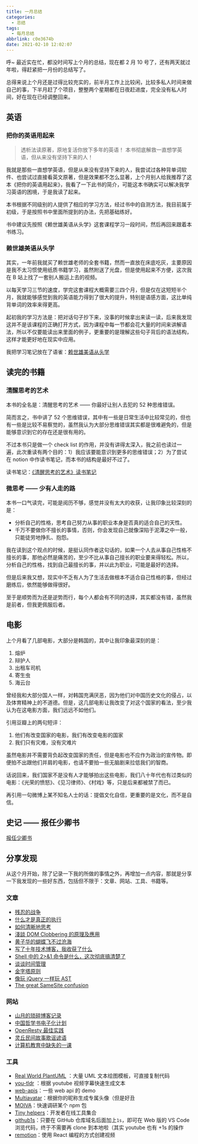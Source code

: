 ```yaml
---
title: 一月总结
categories:
  - 总结
tags:
  - 每月总结
abbrlink: c0e3674b
date: 2021-02-10 12:02:07
---
```


呼~ 最近实在忙，都没时间写上个月的总结，现在都 2 月 10 号了，还有两天就过年啦，得赶紧把一月份的总结写了。

总得来说上个月还是过得比较充实的，前半月工作上比较闲，比较多私人时间来做自己的事，下半月赶了个项目，整整两个星期都在日夜赶进度，完全没有私人时间，好在现在已经调整回来。

## 英语

### 把你的英语用起来

> 透析法读原著，原地复活你放下多年的英语！ 本书彻底解救一直想学英语，但从来没有坚持下来的人！

我就是那些一直想学英语，但是从来没有坚持下来的人，我尝试过各种背单词软件、也尝试过直接看英文原著，但是效果都不怎么显著，上个月别人给我推荐了这本《把你的英语用起来》，我看了一下此书的简介，可能这本书确实可以解决我学习英语的困境，于是我读了起来。

本书根据不同级别的人提供了相应的学习方法，经过书中的自测方法，我目前属于初级，于是按照书中里面所提到的办法，先把基础练好。

书中建议先按照《赖世雄美语从头学》这套课程学习一段时间，然后再回来跟着本书练习。

### 赖世雄美语从头学

其实，一年前我就买了赖世雄老师的全套书籍，然而一直放在床底吃灰，主要原因是我不太习惯使用纸质书籍学习，虽然附送了光盘，但是使用起来不方便，这次我在 B 站上找了一套别人搬运上去的视频。

以每天学习三节的速度，学完这套课程大概需要三四个月，但是仅在这短短半个月，我就能够感觉到我的英语能力得到了很大的提升，特别是语感方面，这比单纯背单词的效率来得更高。

起初我的学习方法是：把对话句子抄下来，没事的时候拿出来读一读，后来我发现这并不是该课程的正确打开方式，因为课程中每一节都会花大量的时间来讲解语法，所以不仅要能读出来里面的例子，更重要的是理解这些句子背后的语法结构，这样才能更好地在现实中应用。

我把学习笔记放在了语雀：[赖世雄美语从头学](https://www.yuque.com/4ark/eryhwc/bzbvqk)

## 读完的书籍

### 清醒思考的艺术

本书的全名是：清醒思考的艺术 —— 你最好让别人去犯的 52 种思维错误。

简而言之，书中讲了 52 个思维错误，其中有一些是日常生活中比较常见的，但也有一些是比较不易察觉的，虽然我认为大部分思维错误其实都是很难避免的，但是能够意识到它的存在还是很有用的。

不过本书只是做一个 check list 的作用，并没有讲得太深入，我之前也读过一遍，此次重读有两个目的：1）我应该要能意识到更多的思维错误；2）为了尝试在 notion 中作读书笔记，而本书的结构是最好不过了。

读书笔记：[《清醒思考的艺术》读书笔记](https://www.notion.so/4ark/0e0b80deb60e4854bcdf0f8a4bd5e3a2)

### 微思考 —— 少有人走的路

本书一口气读完，可能是阅历不够，感觉并没有太大的收获，让我印象比较深刻的是：

- 分析自己的性格，思考自己努力从事的职业本身是否真的适合自己的天性。
- 千万不要做你不擅长的事情，否则，你会发现自己就像深陷于泥潭之中一般，只能徒劳地挣扎、抱怨。

我在读到这个观点的时候，是挺认同作者这句话的，如果一个人去从事自己性格不擅长的事，那他必然是痛苦的，至少不比从事自己擅长的职业要来得轻松。所以，分析自己的性格，找到自己最擅长的事，并以此为职业，可能是最好的选择。

但是后来我又想，现实中不乏有人为了生活去做根本不适合自己性格的事，但经过磨练后，依然能够做得很好。

至于是顺势而为还是逆势而行，每个人都会有不同的选择，其实都没有错，虽然我是前者，但我更佩服后者。

## 电影

上个月看了几部电影，大部分是韩国的，其中让我印象最深刻的是：

1. 熔炉
2. 辩护人
3. 出租车司机
4. 寄生虫
5. 海云台

曾经我和大部分国人一样，对韩国充满厌恶，因为他们对中国历史文化的侵占，以及体育精神上的不道德。但是，这几部电影让我改变了对这个国家的看法，至少我认为在这电影方面，我们远远不如他们。

引用豆瓣上的两句短评：

1. 他们有改变国家的电影，我们有改变电影的国家
2. 我们只有灾难，没有灾难片

虽然电影并不需要背负起改变国家的责任，但是电影也不应作为政治的宣传物。即便拍不出跟他们并肩的电影，也请不要拍一些无脑剧来拉低我们的智商。

话说回来，我们国家不是没有人才能够拍出这些电影，我们八十年代也有过类似的电影：《光荣的愤怒》、《见习律师》、《村戏》等，只是后来都被禁了而已。

再引用一句微博上某不知名人士的话：提倡文化自信，更重要的是文化，而不是自信。

## 史记 —— 报任少卿书

[报任少卿书](https://4ark/posts/bao-ren-shao-qing-shu/)

## 分享发现

从这个月开始，除了记录一下我的所做的事情之外，再增加一点内容，那就是分享一下我发现的一些好东西，包括但不限于：文章、网站、工具、书籍等。

### 文章

- [残忍的战争](http://einverne.github.io/post/2015/09/korean-film-brotherhood.html)
- [什么才是真正的执行](https://www.zuola.com/weblog/2004/05/8.htm)
- [如何清晰地思考](https://blog.csdn.net/pongba/article/details/3549560)
- [淺談 DOM Clobbering 的原理及應用](https://blog.techbridge.cc/2021/01/23/dom-clobbering/)
- [黄子华的蝴蝶飞不过沧海](https://mp.weixin.qq.com/s/CYIqWZSrK_OcZ3vL5W5FGA)
- [写了十年技术博客，我收获了什么](https://insights.thoughtworks.cn/technical-blog-experience/)
- [Shell 中的 2>&1 命令是什么，这次彻底搞清楚了](http://tinylab.org/shell-redirect-stderr-stdout/)
- [谈谈时间管理](https://github.com/rainjay/blog/issues/7)
- [金字塔原则](https://github.com/rainjay/blog/issues/6)
- [像玩 jQuery 一样玩 AST](https://juejin.cn/post/6923936548027105293)
- [The great SameSite confusion](https://jub0bs.com/posts/2021-01-29-great-samesite-confusion/)

### 网站

- [山月的琐碎博客记录](https://shanyue.tech/)
- [中国哲学书电子化计划](https://ctext.org/zhs)
- [OpenResty 最佳实践](https://moonbingbing.gitbooks.io/openresty-best-practices/content/)
- [灵丘民间故事歌谣谚语](https://folkstory.github.io/lingqiu-folk-story/#/?id=序)
- [计算机教育中缺失的一课](https://missing-semester-cn.github.io/)

### 工具

- [Real World PlantUML](https://real-world-plantuml.com/?type=activity) ：大量 UML 文本绘图模板，可直接复制代码
- [you-tldr](https://you-tldr.com/) ：根据 youtube 视频字幕快速生成文本
- [web-apis](https://demo.greenroots.info/categories/web-apis/)：一些 web api 的 demo
- [Multiavatar](https://multiavatar.com/)：根据你的昵称生成专属头像（但是好丑
- [MOIVA](https://moiva.io/)：快速调研某个 npm 包
- [Tiny helpers](https://tiny-helpers.dev/)：开发者在线工具集合
- [github1s](https://github.com/conwnet/github1s)：只要在 GitHub 仓库域名后面加上`1s`，即可在 Web 版的 VS Code 浏览代码，终于不需要再 clone 到本地啦（其实 youtube 也有 +1s 的操作
- [remotion](https://github.com/JonnyBurger/remotion)：使用 React 编程的方式创建视频
